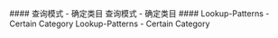 <cn>
#### 查询模式 - 确定类目
查询模式 - 确定类目
</cn>

<us>
#### Lookup-Patterns - Certain Category
Lookup-Patterns - Certain Category
</us>
